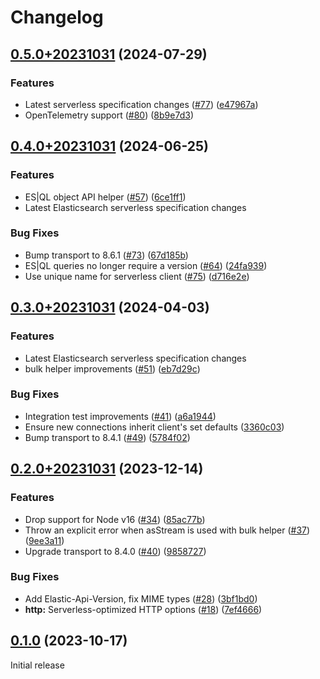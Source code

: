 # Changelog

## [0.5.0+20231031](https://github.com/elastic/elasticsearch-serverless-js/compare/v0.4.0+20231031...v0.5.0+20231031) (2024-07-29)


### Features

* Latest serverless specification changes ([#77](https://github.com/elastic/elasticsearch-serverless-js/issues/77)) ([e47967a](https://github.com/elastic/elasticsearch-serverless-js/commit/e47967a27f61a4a5c3bd2c8d55c0f0af005fdcf5))
* OpenTelemetry support ([#80](https://github.com/elastic/elasticsearch-serverless-js/issues/80)) ([8b9e7d3](https://github.com/elastic/elasticsearch-serverless-js/commit/8b9e7d325ec29f5090bf266ff486c5513f8ae39b))

## [0.4.0+20231031](https://github.com/elastic/elasticsearch-serverless-js/compare/v0.3.0+20231031...v0.4.0+20231031) (2024-06-25)


### Features

* ES|QL object API helper ([#57](https://github.com/elastic/elasticsearch-serverless-js/issues/57)) ([6ce1ff1](https://github.com/elastic/elasticsearch-serverless-js/commit/6ce1ff11ae753c3ceda285272a94884fab6c0701))
* Latest Elasticsearch serverless specification changes


### Bug Fixes

* Bump transport to 8.6.1 ([#73](https://github.com/elastic/elasticsearch-serverless-js/issues/73)) ([67d185b](https://github.com/elastic/elasticsearch-serverless-js/commit/67d185bf7eb4323b5ba9f914ef1077e1b06b7715))
* ES|QL queries no longer require a version ([#64](https://github.com/elastic/elasticsearch-serverless-js/issues/64)) ([24fa939](https://github.com/elastic/elasticsearch-serverless-js/commit/24fa9398d7e5592c341f2e183aeca71760f372ae))
* Use unique name for serverless client ([#75](https://github.com/elastic/elasticsearch-serverless-js/issues/75)) ([d716e2e](https://github.com/elastic/elasticsearch-serverless-js/commit/d716e2e0a0b9e420d7a427a2a16170a34e638c7b))

## [0.3.0+20231031](https://github.com/elastic/elasticsearch-serverless-js/compare/v0.2.0+20231031...v0.3.0+20231031) (2024-04-03)


### Features

* Latest Elasticsearch serverless specification changes
* bulk helper improvements ([#51](https://github.com/elastic/elasticsearch-serverless-js/issues/51)) ([eb7d29c](https://github.com/elastic/elasticsearch-serverless-js/commit/eb7d29c9426e6d3671d11c4e082e058e79196647))


### Bug Fixes

* Integration test improvements ([#41](https://github.com/elastic/elasticsearch-serverless-js/issues/41)) ([a6a1944](https://github.com/elastic/elasticsearch-serverless-js/commit/a6a1944b896df5cdff86c03e31ef2d846668a0dc))
* Ensure new connections inherit client's set defaults ([3360c03](https://github.com/elastic/elasticsearch-serverless-js/commit/3360c0356c756c5c3a8e527afa3e9630435eb127))
* Bump transport to 8.4.1 ([#49](https://github.com/elastic/elasticsearch-serverless-js/issues/49)) ([5784f02](https://github.com/elastic/elasticsearch-serverless-js/commit/5784f02b15b3102a92dfd3b5aa67b4f0be374f63))

## [0.2.0+20231031](https://github.com/elastic/elasticsearch-serverless-js/compare/v0.1.0+20231031...v0.2.0+20231031) (2023-12-14)


### Features

* Drop support for Node v16 ([#34](https://github.com/elastic/elasticsearch-serverless-js/issues/34)) ([85ac77b](https://github.com/elastic/elasticsearch-serverless-js/commit/85ac77b3de2ad1c305efff01b938dfb53706fa92))
* Throw an explicit error when asStream is used with bulk helper ([#37](https://github.com/elastic/elasticsearch-serverless-js/issues/37)) ([9ee3a11](https://github.com/elastic/elasticsearch-serverless-js/commit/9ee3a1177871512a618d467c5dcaeacf26a98692))
* Upgrade transport to 8.4.0 ([#40](https://github.com/elastic/elasticsearch-serverless-js/issues/40)) ([9858727](https://github.com/elastic/elasticsearch-serverless-js/commit/9858727f98679dd0d82db21e4533990c3124e5f1))


### Bug Fixes

* Add Elastic-Api-Version, fix MIME types ([#28](https://github.com/elastic/elasticsearch-serverless-js/issues/28)) ([3bf1bd0](https://github.com/elastic/elasticsearch-serverless-js/commit/3bf1bd0cb9ac30222a7114b5888e4d2b2aec7690))
* **http:** Serverless-optimized HTTP options ([#18](https://github.com/elastic/elasticsearch-serverless-js/issues/18)) ([7ef4666](https://github.com/elastic/elasticsearch-serverless-js/commit/7ef46666287d57da051a23f38eb0d4e9eb2a1f06))


## [0.1.0](https://github.com/elastic/elasticsearch-serverless-js/compare/%40{2023-05-01}...v0.1.0+20231031) (2023-10-17)

Initial release
